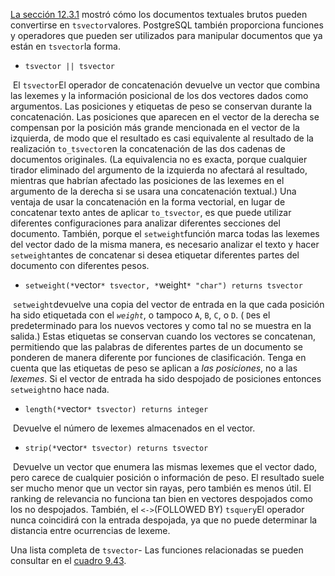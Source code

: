 [La sección 12.3.1](https://www.postgresql.org/docs/current/textsearch-controls.html#TEXTSEARCH-PARSING-DOCUMENTS) mostró cómo los documentos textuales brutos pueden convertirse en  `tsvector`valores. PostgreSQL también proporciona funciones y operadores que pueden ser utilizados para manipular documentos que ya están en  `tsvector`la forma.

-  `tsvector || tsvector`

  ​          El  `tsvector`El operador de concatenación devuelve un vector que combina las lexemes y  la información posicional de los dos vectores dados como argumentos. Las posiciones y etiquetas de peso se conservan durante la concatenación.  Las posiciones que aparecen en el vector de la derecha se compensan por  la posición más grande mencionada en el vector de la izquierda, de modo  que el resultado es casi equivalente al resultado de la realización  `to_tsvector`en la concatenación de las dos cadenas de documentos originales. (La  equivalencia no es exacta, porque cualquier tirador eliminado del  argumento de la izquierda no afectará al resultado, mientras que habrían afectado las posiciones de las lexemes en el argumento de la derecha si se usara una concatenación textual.)          Una ventaja de usar la concatenación en la forma vectorial, en lugar de concatenar texto antes de aplicar `to_tsvector`, es que puede utilizar diferentes configuraciones para analizar diferentes secciones del documento. También, porque el  `setweight`función marca todas las lexemes del vector dado de la misma manera, es necesario analizar el texto y hacer  `setweight`antes de concatenar si desea etiquetar diferentes partes del documento con diferentes pesos.        

-  `setweight(*`vector`* tsvector, *`weight`* "char") returns tsvector`

  ​           `setweight`devuelve una copia del vector de entrada en la que cada posición ha sido etiquetada con el *`weight`*, o tampoco `A`, `B`, `C`, o `D`. ( `D`es el predeterminado para los nuevos vectores y como tal no se muestra en  la salida.) Estas etiquetas se conservan cuando los vectores se  concatenan, permitiendo que las palabras de diferentes partes de un  documento se ponderen de manera diferente por funciones de  clasificación.          Tenga en cuenta que las etiquetas de peso se aplican a *las posiciones*, no a las *lexemes*. Si el vector de entrada ha sido despojado de posiciones entonces  `setweight`no hace nada.        

-  `length(*`vector`* tsvector) returns integer`

  ​          Devuelve el número de lexemes almacenados en el vector.        

-  `strip(*`vector`* tsvector) returns tsvector`

  ​          Devuelve un vector que enumera las mismas lexemes que el  vector dado, pero carece de cualquier posición o información de peso. El resultado suele ser mucho menor que un vector sin rayas, pero también  es menos útil. El ranking de relevancia no funciona tan bien en vectores despojados como los no despojados. También, el  `<->`(FOLLOWED BY)  `tsquery`El operador nunca coincidirá con la entrada despojada, ya que no puede determinar la distancia entre ocurrencias de lexeme.        

Una lista completa de `tsvector`- Las funciones relacionadas se pueden consultar en el [cuadro 9.43](https://www.postgresql.org/docs/current/functions-textsearch.html#TEXTSEARCH-FUNCTIONS-TABLE).
